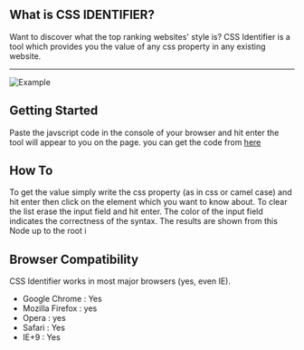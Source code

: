 

## What is CSS IDENTIFIER?
Want to discover what the top ranking websites' style is?
CSS Identifier is a tool which provides you the value of any css property in any existing website.

***

![Example](http://i.imgur.com/Bd7yPjW.jpg)

## Getting Started 
Paste the javscript code in the console of your browser and hit enter the tool will appear to you on the page.
you can get the code from [here](https://raw.githubusercontent.com/TarekAlQaddy/cssIdentifier/master/source/cssIdentifier.min.js) 


## How To 
To get the value simply write the css property (as in css or camel case) and hit enter then click on the element which you want to know about.
To clear the list erase the input field and hit enter.
The color of the input field indicates the correctness of the syntax.
The results are shown from this Node up to the root i

## Browser Compatibility 
CSS Identifier works in most major browsers (yes, even IE).
* Google Chrome : Yes
* Mozilla Firefox : yes
* Opera : yes
* Safari : Yes
* IE+9 : Yes




